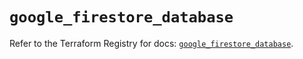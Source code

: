# `google_firestore_database`

Refer to the Terraform Registry for docs: [`google_firestore_database`](https://registry.terraform.io/providers/hashicorp/google-beta/6.12.0/docs/resources/google_firestore_database).
